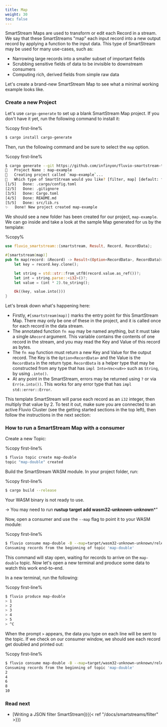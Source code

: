 ```yaml
---
title: Map
weight: 30
toc: false
---
```


SmartStream Maps are used to transform or edit each Record in a stream.
We say that these SmartStreams "map" each input record into a new output
record by applying a function to the input data. This type of SmartStream
may be used for many use-cases, such as:

- Narrowing large records into a smaller subset of important fields
- Scrubbing sensitive fields of data to be invisible to downstream consumers
- Computing rich, derived fields from simple raw data

Let's create a brand-new SmartStream Map to see what a minimal working
example looks like.

### Create a new Project

Let's use `cargo-generate` to set up a blank SmartStream Map project. If you
don't have it yet, run the following command to install it:

%copy first-line%
```bash
$ cargo install cargo-generate
```

Then, run the following command and be sure to select the `map` option.

%copy first-line%
```bash
$ cargo generate --git https://github.com/infinyon/fluvio-smartstream-template
🤷   Project Name : map-example
🔧   Creating project called `map-example`...
🤷   Which type of SmartStream would you like? [filter, map] [default: filter]: map
[1/5]   Done: .cargo/config.toml
[2/5]   Done: .gitignore
[3/5]   Done: Cargo.toml
[4/5]   Done: README.md
[5/5]   Done: src/lib.rs
✨   Done! New project created map-example
```

We should see a new folder has been created for our project, `map-example`. We
can go inside and take a look at the sample Map generated for us by the template:

%copy%
```rust
use fluvio_smartstream::{smartstream, Result, Record, RecordData};

#[smartstream(map)]
pub fn map(record: &Record) -> Result<(Option<RecordData>, RecordData)> {
    let key = record.key.clone();

    let string = std::str::from_utf8(record.value.as_ref())?;
    let int = string.parse::<i32>()?;
    let value = (int * 2).to_string();

    Ok((key, value.into()))
}
```

Let's break down what's happening here:

- Firstly, `#[smartstream(map)]` marks the entry point for this SmartStream Map.
  There may only be one of these in the project, and it is called once for each
  record in the data stream.
- The annotated function `fn map` may be named anything, but it must take a
  single `&Record` argument. This variable contains the contents of one record
  in the stream, and you may read the Key and Value of this record as bytes.
- The `fn map` function must return a new Key and Value for the output record.
  The Key is the `Option<RecordData>` and the Value is the `RecordData` in the
  return type. `RecordData` is a helper type that may be constructed from any
  type that has `impl Into<Vec<u8>>` such as `String`, by using `.into()`.
- At any point in the SmartStream, errors may be returned using `?` or via
  `Err(e.into())`. This works for any error type that has `impl std::error::Error`.

This template SmartStream will parse each record as an `i32` integer, then
multiply that value by 2. To test it out, make sure you are connected to an
active Fluvio Cluster (see the getting started sections in the top left), then
follow the instructions in the next section:

### How to run a SmartStream Map with a consumer

Create a new Topic:

%copy first-line%
```bash
$ fluvio topic create map-double
topic "map-double" created
```

Build the SmartStream WASM module. In your project folder, run:

%copy first-line%
```bash
$ cargo build --release
```

Your WASM binary is not ready to use.

-> You may need to run **rustup target add wasm32-unknown-unknown***"

Now, open a consumer and use the `--map` flag to point it to your WASM module:

%copy first-line%
```bash
$ fluvio consume map-double -B --map=target/wasm32-unknown-unknown/release/map_example.wasm
Consuming records from the beginning of topic 'map-double'
```

This command will stay open, waiting for records to arrive on the `map-double` topic.
Now let's open a new terminal and produce some data to watch this work end-to-end.

In a new terminal, run the following:

%copy first-line%
```bash
$ fluvio produce map-double
> 1
> 2
> 3
> 4
> 5
> ^C
```

When the prompt `>` appears, the data you type on each line will be sent to the topic.
If we check on our consumer window, we should see each record get doubled and printed out:

%copy first-line%
```bash
$ fluvio consume map-double -B --map=target/wasm32-unknown-unknown/release/map_example.wasm
Consuming records from the beginning of topic 'map-double'
2
4
6
8
10
```

### Read next

- [Writing a JSON filter SmartStream]({{< ref "/docs/smartstreams/filter" >}})